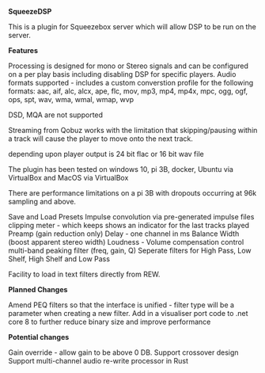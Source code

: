 **SqueezeDSP**

This is a plugin for Squeezebox server which will allow DSP to be run on the server.

**Features**

Processing is designed for mono or Stereo signals and can be configured on a per play basis including disabling DSP for specific players.
Audio formats supported  - includes a custom converstion profile for the following formats: aac, aif, alc, alcx, ape, flc, mov, mp3, mp4, mp4x, mpc, ogg, ogf, ops, spt, wav, wma, wmal, wmap, wvp 

DSD, MQA are not supported

Streaming from Qobuz works with the limitation that skipping/pausing within a track will cause the player to move onto the next track.
 
depending upon player output is 24 bit flac or 16 bit wav file

The plugin has been tested on windows 10, pi 3B, docker, Ubuntu via VirtualBox and MacOS via VirtualBox

There are performance limitations on a pi 3B with dropouts occurring at 96k sampling and above. 

Save and Load Presets
Impulse convolution via pre-generated impulse files
clipping meter - which keeps shows an indicator for the last tracks played
Preamp (gain reduction only)
Delay - one channel in ms
Balance
Width (boost apparent stereo width)
Loudness - Volume compensation control
multi-band peaking filter (freq, gain, Q)
Seperate filters for High Pass, Low Shelf, High Shelf and Low Pass

Facility to load in text filters directly from REW.

**Planned Changes**

Amend PEQ filters so that the interface is unified - filter type will be a parameter when creating a new filter.
Add in a visualiser
port code to .net core 8 to further reduce binary size and improve performance

**Potential changes**

Gain override - allow gain to be above 0 DB.
Support crossover design
Support multi-channel audio
re-write processor in Rust


